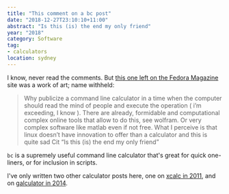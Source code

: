 ```yaml
---
title: "This comment on a bc post"
date: "2018-12-27T23:10:10+11:00"
abstract: "Is this (is) the end my only friend"
year: "2018"
category: Software
tag:
- calculators
location: sydney
---
```

I know, never read the comments. But [this one left on the Fedora Magazine] site was a work of art; name withheld:

> Why publicize a command line calculator in a time when the computer should read the mind of people and execute the operation ( i’m exceeding, I know ). There are already, formidable and computational complex online tools that allow to do this, see wolfram. Or very complex software like matlab even if not free. What I perceive is that linux doesn’t have innovation to offer than a calculator and this is quite sad Cit “Is this (is) the end my only friend”

`bc` is a supremely useful command line calculator that's great for quick one-liners, or for inclusion in scripts.

I've only written two other calculator posts here, one on [xcalc in 2011], and on [galculator in 2014].

[this one left on the Fedora Magazine]: https://fedoramagazine.org/bc-command-line-calculator/#comment-469438
[xcalc in 2011]: https://rubenerd.com/hp-bevels-and-xcalc/
[galculator in 2014]: https://rubenerd.com/galculator/

